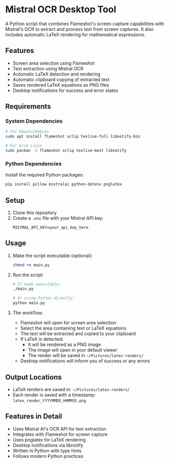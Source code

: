 # Mistral OCR Desktop Tool

A Python script that combines Flameshot's screen capture capabilities with Mistral's OCR to extract and process text from screen captures. It also includes automatic LaTeX rendering for mathematical expressions.

## Features

- Screen area selection using Flameshot
- Text extraction using Mistral OCR
- Automatic LaTeX detection and rendering
- Automatic clipboard copying of extracted text
- Saves rendered LaTeX equations as PNG files
- Desktop notifications for success and error states

## Requirements

### System Dependencies

```bash
# For Ubuntu/Debian
sudo apt install flameshot xclip texlive-full libnotify-bin

# For Arch Linux
sudo pacman -S flameshot xclip texlive-most libnotify
```

### Python Dependencies

Install the required Python packages:
```bash
pip install pillow mistralai python-dotenv pnglatex
```

## Setup

1. Clone this repository
2. Create a `.env` file with your Mistral API key:
   ```
   MISTRAL_API_KEY=your_api_key_here
   ```

## Usage

1. Make the script executable (optional):
   ```bash
   chmod +x main.py
   ```

2. Run the script:
   ```bash
   # If made executable:
   ./main.py
   
   # Or using Python directly:
   python main.py
   ```

3. The workflow:
   - Flameshot will open for screen area selection
   - Select the area containing text or LaTeX equations
   - The text will be extracted and copied to your clipboard
   - If LaTeX is detected:
     - It will be rendered as a PNG image
     - The image will open in your default viewer
     - The render will be saved in `~/Pictures/latex-renders/`
   - Desktop notifications will inform you of success or any errors

## Output Locations

- LaTeX renders are saved in: `~/Pictures/latex-renders/`
- Each render is saved with a timestamp: `latex_render_YYYYMMDD_HHMMSS.png`

## Features in Detail

- Uses Mistral AI's OCR API for text extraction
- Integrates with Flameshot for screen capture
- Uses pnglatex for LaTeX rendering
- Desktop notifications via libnotify
- Written in Python with type hints
- Follows modern Python practices 